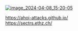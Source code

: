 
[![image_2024-04-08_15-20-05](https://github.com/ahoi-attacks/.github/assets/2311941/9bd07bc9-da8e-44cd-8d56-154b5ea1ec8c)](https://ahoi-attacks.github.io/  )


https://ahoi-attacks.github.io/  
https://sectrs.ethz.ch/  
